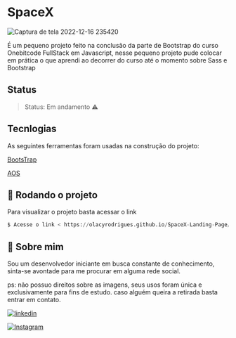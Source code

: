 # SpaceX

![Captura de tela 2022-12-16 235420](https://user-images.githubusercontent.com/71050110/208220611-fcfa75aa-56fe-4f65-8825-f3d8b0083ab4.png)

É um pequeno projeto feito na conclusão da parte de Bootstrap do curso Onebitcode FullStack em Javascript, nesse pequeno projeto pude colocar em prática o que aprendi ao decorrer do curso até o momento sobre Sass e Bootstrap

## Status

> Status: Em andamento ⚠️

## Tecnlogias

As seguintes ferramentas foram usadas na construção do projeto:

[BootsTrap](https://icons.getbootstrap.com)

[AOS](https://michalsnik.github.io/aos/)

## 🎲 Rodando o projeto

Para visualizar o projeto basta acessar o link

```python
$ Acesse o link < https://olacyrodrigues.github.io/SpaceX-Landing-Page/>
```

## 🚀 Sobre mim

<p>Sou um desenvolvedor iniciante em busca constante de conhecimento, sinta-se avontade para
me procurar em alguma rede social.</p>
<p> ps: não possuo direitos sobre as imagens, seus usos foram única e exclusivamente para fins de estudo. caso alguém queira a retirada basta entrar em contato.</p>

[![linkedin](https://img.shields.io/badge/linkedin-0A66C2?style=for-the-badge&logo=linkedin&logoColor=white)](https://www.linkedin.com/in/olacy-rodrigues-449a03170/)

[![Instagram](https://img.shields.io/badge/Instagram-E4405F?style=for-the-badge&logo=instagram&logoColor=white)](https://www.instagram.com/olacyrodrigues/)


